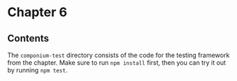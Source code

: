 # Chapter 6

## Contents

The `componium-test` directory consists of the code for the testing framework from the chapter. Make sure to run `npm install` first, then you can try it out by running `npm test`. 